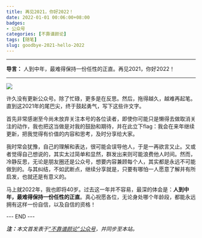 ```yaml
---
title: 再见2021，你好2022！
date: 2022-01-01 00:06:00+08:00
badges:
- 公众号
categories: [不靠谱颜论]
tags: [随笔]
slug: goodbye-2021-hello-2022
---
```


---

**导言：** 人到中年，最难得保持一份任性的正直。再见2021，你好2022！

---

<img src="/images/2022/0101/cover.png" style="max-width:300px"/>

许久没有更新公众号。除了忙碌，更多是在反思。然后，拖得越久，越难再起笔。直到这2021年的尾巴尖，终于鼓起勇气，写下这些许文字。

首先非常感谢至今尚未放弃关注本号的各位读者，即使你可能只是懒得去做取消关注的动作，我也把这当做是对我的鼓励和期待，并在此立下flag：我会在来年继续更新，把我觉得有价值的内容和思考，及时分享给大家。

我时常会犹豫，自己的理解和表达，很可能会误导他人，于是一再欲言又止。又或者觉得自己想说的，其实太过简单和显然，群发出来则可能浪费他人时间。然而，冷静反思，无论是朋友圈还是公众号，想要内容兼顾每个人，其实都是永远不可能做到的。与其纠结，不如武断点，继续分享就是，只要有哪怕一人愿意了解并有所启发，也就还是有意义的。

马上就2022年，我也即将40岁。过去这一年并不容易，最深的体会是：**人到中年，最难得保持一份任性的正直**。真心祝愿各位，无论身处哪个年龄段，都能永远拥有这样一份自信，以及自信的资格！

<div class="p-5 text-center">--- END ---</div>

<i><b>注：</b>本文首发表于[“不靠谱颜论”公众号](https://mp.weixin.qq.com/s/B9GPUiFZV8gWjc_VQw_-LQ)，并同步至本站。</i>

